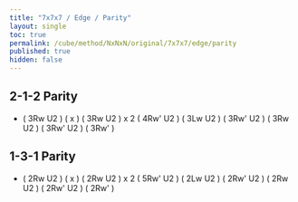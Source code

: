 ```yaml
---
title: "7x7x7 / Edge / Parity"
layout: single
toc: true
permalink: /cube/method/NxNxN/original/7x7x7/edge/parity
published: true
hidden: false
---
```


<head>
  <base target="_blank">
  <link
    rel   = "stylesheet"
    type  = "text/css"
    href  = "/assets/css/twisty/NxNxN/7x7x7.css"
  >
  <script
    src   = "https://cdn.cubing.net/js/cubing/twisty"
    type  = "module"
    defer
  ></script>
</head>



## 2-1-2 Parity

- ( 3Rw U2 ) ( x ) ( 3Rw U2 ) x 2 ( 4Rw' U2 ) ( 3Lw U2 ) ( 3Rw' U2 ) ( 3Rw U2 ) ( 3Rw' U2 ) ( 3Rw' )
  <div class="twisty-wrapper">
    <twisty-player
      dark-mode                 = "dark"
      background                = "none"
      puzzle                    = "7x7x7"
      experimental-stickering   = "OLL"
      alg                       = "(3Rw U2') x (3Rw U2')2 (4Rw' U2') (3Lw U2') (3Rw' U2') (3Rw U2') (3Rw' U2') 3Rw'"
      experimental-setup-alg    = ""
      experimental-setup-anchor = "end"
      tempo-scale               = "1.3"
    ></twisty-player>
  </div>



## 1-3-1 Parity

- ( 2Rw U2 ) ( x ) ( 2Rw U2 ) x 2 ( 5Rw' U2 ) ( 2Lw U2 ) ( 2Rw' U2 ) ( 2Rw U2 ) ( 2Rw' U2 ) ( 2Rw' )
  <div class="twisty-wrapper">
    <twisty-player
      dark-mode                 = "dark"
      background                = "none"
      puzzle                    = "7x7x7"
      experimental-stickering   = "OLL"
      alg                       = "(2Rw U2') x (2Rw U2')2 (5Rw' U2') (2Lw U2') (2Rw' U2') (2Rw U2') (2Rw' U2') 2Rw'"
      experimental-setup-alg    = ""
      experimental-setup-anchor = "end"
      tempo-scale               = "1.3"
    ></twisty-player>
  </div>
